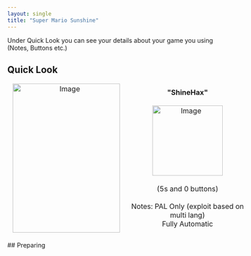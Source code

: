 ```yaml
---
layout: single
title: "Super Mario Sunshine"
---
```

Under Quick Look you can see your details about your game you using (Notes, Buttons etc.)
## Quick Look
<!--TODO: Maybe there are some other ways to do it, but it works lol-->
<table style="table-layout: fixed; width: 552px">
<colgroup>
<col style="width: 268px">
<col style="width: 284px">
</colgroup>
<thead>
  <tr>
    <td style="text-align:center">
      <img src="https://i.imgur.com/Rwanv1X.jpg" alt="Image" width="244" height="340">
    </td>
    <td style="text-align:center">
      <b>"ShineHax"</b><br>
      <br><img src="https://i.imgur.com/yL3OiF9.png" alt="Image" width="160" height="160">
      <br>
      <br>(5s and 0 buttons)<br>
      <br>Notes: PAL Only (exploit based on multi lang)
      <br>Fully Automatic
      <br>
    </td>
  </tr>
</thead>
</table>
<!--  //////////////////////////////////////////////////////////   -->
## Preparing
